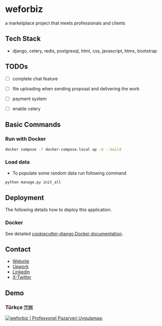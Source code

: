 # weforbiz

a marketplace project that meets professionals and clients

## Tech Stack
- django, celery, redis, postgresql, html, css, javascript, htmx, bootstrap

## TODOs

- [ ] complete chat feature
- [ ] file uploading when sending proposal and delivering the work
- [ ] payment system
- [ ] enable celery



## Basic Commands

### Run with Docker
```bash
docker compose -f docker-compose.local up -d --build
```

### Load data

- To populate some random data run following command
```bash
python manage.py init_all
```


## Deployment

The following details how to deploy this application.

### Docker

See detailed [cookiecutter-django Docker documentation](https://cookiecutter-django.readthedocs.io/en/latest/3-deployment/deployment-with-docker.html).

## Contact

- [Website](https://kayace.com)
- [Upwork](https://www.upwork.com/freelancers/~01250366c1d60c34c3)
- [Linkedin](https://www.linkedin.com/in/adnan-kayace)
- [X-Twitter](https://x.com/adnankayace)

## Demo

### Türkçe 🇹🇷

[![weforbiz | Profesyonel Pazaryeri Uygulaması](https://img.youtube.com/vi/kVwxe-8muBw/0.jpg)](https://www.youtube.com/watch?v=kVwxe-8muBw)



